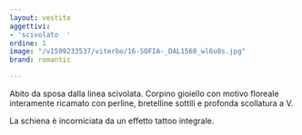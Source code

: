 ```yaml
---
layout: vestito
aggettivi:
- 'scivolato  '
ordine: 1
image: "/v1599233537/viterbo/16-SOFIA-_DAL1560_wl6u8s.jpg"
brand: romantic

---
```

Abito da sposa dalla linea scivolata. Corpino gioiello con motivo floreale interamente ricamato con perline, bretelline sottili e profonda scollatura a V.

La schiena è incorniciata da un effetto tattoo integrale.